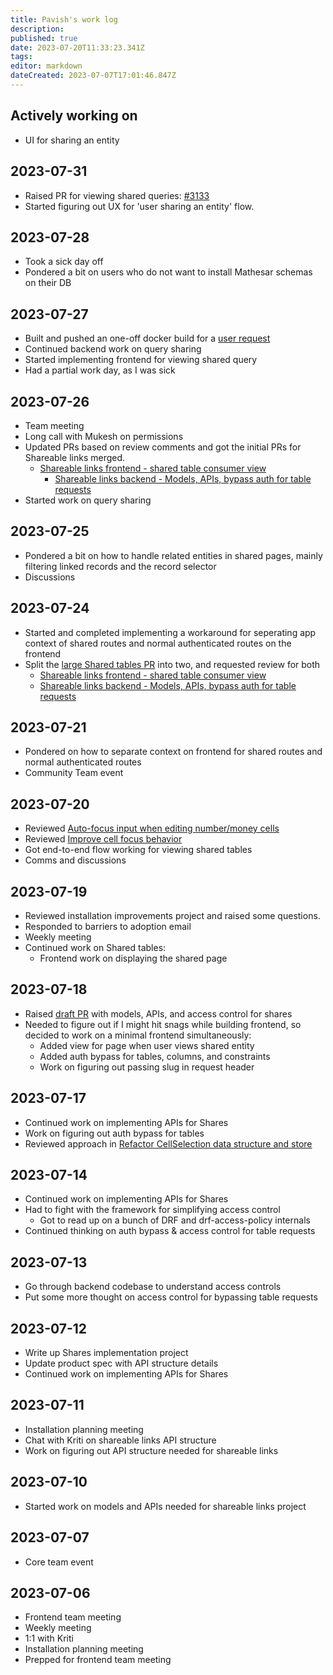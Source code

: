 ```yaml
---
title: Pavish's work log
description: 
published: true
date: 2023-07-20T11:33:23.341Z
tags: 
editor: markdown
dateCreated: 2023-07-07T17:01:46.847Z
---
```


## Actively working on
* UI for sharing an entity

## 2023-07-31
* Raised PR for viewing shared queries: [#3133](https://github.com/centerofci/mathesar/pull/3113)
* Started figuring out UX for 'user sharing an entity' flow. 

## 2023-07-28
* Took a sick day off
* Pondered a bit on users who do not want to install Mathesar schemas on their DB

## 2023-07-27
* Built and pushed an one-off docker build for a [user request](https://github.com/centerofci/mathesar/issues/2709#issuecomment-1654096799)
* Continued backend work on query sharing
* Started implementing frontend for viewing shared query
* Had a partial work day, as I was sick

## 2023-07-26
* Team meeting
* Long call with Mukesh on permissions
* Updated PRs based on review comments and got the initial PRs for Shareable links merged.
  - [Shareable links frontend - shared table consumer view](https://github.com/centerofci/mathesar/pull/3093)
	- [Shareable links backend - Models, APIs, bypass auth for table requests](https://github.com/centerofci/mathesar/pull/3092)
* Started work on query sharing

## 2023-07-25
* Pondered a bit on how to handle related entities in shared pages, mainly filtering linked records and the record selector
* Discussions

## 2023-07-24
* Started and completed implementing a workaround for seperating app context of shared routes and normal authenticated routes on the frontend
* Split the [large Shared tables PR](https://github.com/centerofci/mathesar/pull/3061) into two, and requested review for both
	- [Shareable links frontend - shared table consumer view](https://github.com/centerofci/mathesar/pull/3093)
	- [Shareable links backend - Models, APIs, bypass auth for table requests](https://github.com/centerofci/mathesar/pull/3092)

## 2023-07-21
* Pondered on how to separate context on frontend for shared routes and normal authenticated routes
* Community Team event

## 2023-07-20
* Reviewed [Auto-focus input when editing number/money cells](https://github.com/centerofci/mathesar/pull/2975)
* Reviewed [Improve cell focus behavior](https://github.com/centerofci/mathesar/pull/2989)
* Got end-to-end flow working for viewing shared tables
* Comms and discussions

## 2023-07-19
* Reviewed installation improvements project and raised some questions.
* Responded to barriers to adoption email
* Weekly meeting
* Continued work on Shared tables:
	- Frontend work on displaying the shared page

## 2023-07-18
* Raised [draft PR](https://github.com/centerofci/mathesar/pull/3061) with models, APIs, and access control for shares
* Needed to figure out if I might hit snags while building frontend, so decided to work on a minimal frontend simultaneously:
	- Added view for page when user views shared entity
  - Added auth bypass for tables, columns, and constraints
  - Work on figuring out passing slug in request header

## 2023-07-17
* Continued work on implementing APIs for Shares
* Work on figuring out auth bypass for tables
* Reviewed approach in [Refactor CellSelection data structure and store](https://github.com/centerofci/mathesar/pull/3037)

## 2023-07-14
* Continued work on implementing APIs for Shares
* Had to fight with the framework for simplifying access control
	- Got to read up on a bunch of DRF and drf-access-policy internals
* Continued thinking on auth bypass & access control for table requests

## 2023-07-13
* Go through backend codebase to understand access controls
* Put some more thought on access control for bypassing table requests

## 2023-07-12
* Write up Shares implementation project
* Update product spec with API structure details
* Continued work on implementing APIs for Shares

## 2023-07-11
* Installation planning meeting
* Chat with Kriti on shareable links API structure
* Work on figuring out API structure needed for shareable links

## 2023-07-10
* Started work on models and APIs needed for shareable links project

## 2023-07-07
* Core team event

## 2023-07-06
* Frontend team meeting
* Weekly meeting
* 1:1 with Kriti
* Installation planning meeting
* Prepped for frontend team meeting
